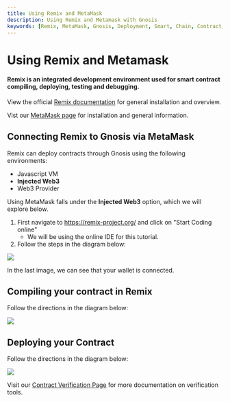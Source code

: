 ```yaml
--- 
title: Using Remix and MetaMask
description: Using Remix and Metamask with Gnosis
keywords: [Remix, MetaMask, Gnosis, Deployment, Smart, Chain, Contract, EVM, Ethereum, Guide]
---
```


# Using Remix and Metamask

#### Remix is an integrated development environment used for smart contract compiling, deploying, testing and debugging.

View the official [Remix documentation](https://hardhat.org/hardhat-runner/docs/getting-started#installation) for general installation and overview.

Vist our [MetaMask page](../../tools/wallets/metamask/) for installation and general information.

## Connecting Remix to Gnosis via MetaMask

Remix can deploy contracts through Gnosis using the following environments:

- Javascript VM
- **Injected Web3**
- Web3 Provider

Using MetaMask falls under the **Injected Web3** option, which we will explore below.

1. First navigate to https://remix-project.org/ and click on "Start Coding online"
     - We will be using the online IDE for this tutorial.
2. Follow the steps in the diagram below:

![](/img/developers/remix/connecting-remix.drawio.png)

In the last image, we can see that your wallet is connected.

## Compiling your contract in Remix

Follow the directions in the diagram below:

![](/img/developers/remix/compiling-remix.drawio.png)

## Deploying your Contract

Follow the directions in the diagram below:

![](/img/developers/remix/deploying-remix.drawio.png)

Visit our [Contract Verification Page](/developers/verify/) for more documentation on verification tools.